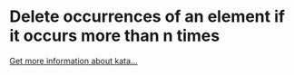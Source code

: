 Delete occurrences of an element if it occurs more than n times
=
[Get more information about kata...](https://www.codewars.com//kata/554ca54ffa7d91b236000023)